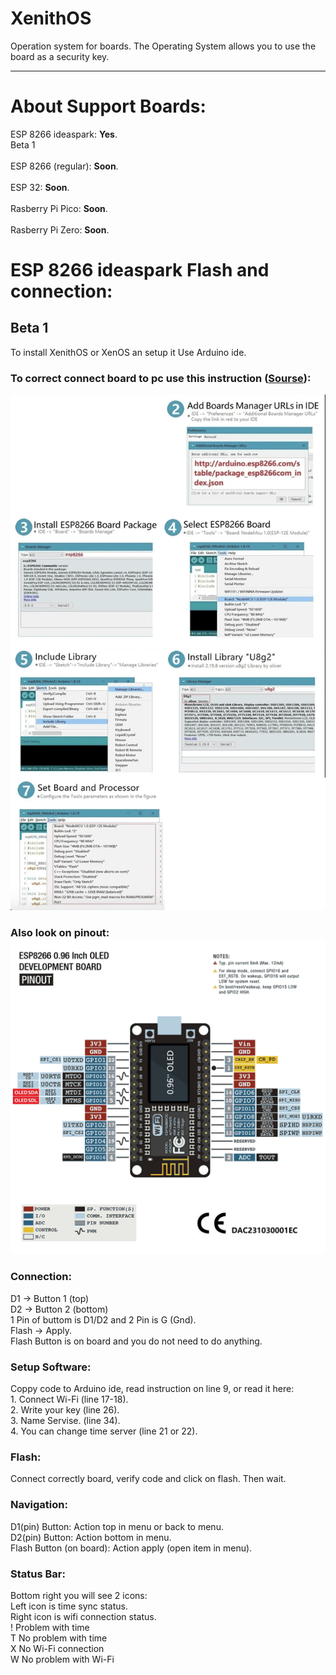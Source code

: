 # XenithOS
Operation system for boards. The Operating System allows you to use the board as a security key. 
<hr>
<h1>About Support Boards:</h1>
ESP 8266 ideaspark: <b>Yes</b>.<br>
Beta 1<br>
<br>
ESP 8266 (regular): <b>Soon</b>.<br><br>
ESP 32: <b>Soon</b>.<br><br>
Rasberry Pi Pico: <b>Soon</b>.<br><br>
Rasberry Pi Zero: <b>Soon</b>.
<h1>ESP 8266 ideaspark Flash and connection:</h1>
<h2>Beta 1</h2>
To install XenithOS or XenOS an setup it Use Arduino ide. 
<h3>To correct connect board to pc use this instruction (<a href="https://www.aliexpress.com/item/1005005242283189.html?spm=a2g0o.productlist.main.3.3168W6AxW6Axbw&algo_pvid=109215a9-0e73-441b-b943-0d5ab0e12670&algo_exp_id=109215a9-0e73-441b-b943-0d5ab0e12670-1&pdp_npi=4%40dis%21UAH%21187.67%21175.92%21%21%214.63%214.34%21%4021164c9c17147468046175847e05e1%2112000032335054938%21sea%21UA%210%21AB&curPageLogUid=6lCsG9jNPfbw&utparam-url=scene%3Asearch%7Cquery_from%3A">Sourse</a>):</h3>
<img src="https://github.com/adm1nsys/XenithOS/blob/main/ESP%208266/ideaspark/Assets%20to%20setup/setup.png?raw=true"></img>
<h3>Also look on pinout:
<img src="https://github.com/adm1nsys/XenithOS/raw/main/ESP%208266/ideaspark/Assets%20to%20setup/connection.webp"></img>
<h3>Connection:</h3>
D1 -> Button 1 (top)<br>
D2 -> Button 2 (bottom)<br>
1 Pin of buttom is D1/D2 and 2 Pin is G (Gnd).<br>
Flash -> Apply.<br>
Flash Button is on board and you do not need to do anything.<br>
<h3>Setup Software:</h3>
Coppy code to Arduino ide, read instruction on line 9, or read it here: <br>
1. Connect Wi-Fi (line 17-18).<br>
2. Write your key (line 26).<br>
3. Name Servise.  (line 34).<br>
4. You can change time server (line 21 or 22). <br>
<h3>Flash:</h3>
Connect correctly board, verify code and click on flash. Then wait.<br>
<h3>Navigation:</h3>
D1(pin) Button: Action top in menu or back to menu.<br>
D2(pin) Button: Action bottom in menu.<br>
Flash Button (on board): Action apply (open item in menu).<br>
<h3>Status Bar:</h3>
Bottom right you will see 2 icons:<br>
Left icon is time sync status.<br>
Right icon is wifi connection status.<br>
! Problem with time<br>
T No problem with time<br>
X No Wi-Fi connection<br>
W No problem with Wi-Fi<br>


